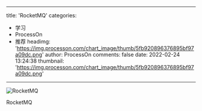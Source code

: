 
---
title: 'RocketMQ'
categories: 
 - 学习
 - ProcessOn
 - 推荐
headimg: 'https://img.processon.com/chart_image/thumb/5fb920896376895bf97a09dc.png'
author: ProcessOn
comments: false
date: 2022-02-24 13:24:38
thumbnail: 'https://img.processon.com/chart_image/thumb/5fb920896376895bf97a09dc.png'
---

<div>   
<img class="thumb" alt="RocketMQ" src="https://img.processon.com/chart_image/thumb/5fb920896376895bf97a09dc.png" referrerpolicy="no-referrer">
<p>RocketMQ</p>  
</div>
            